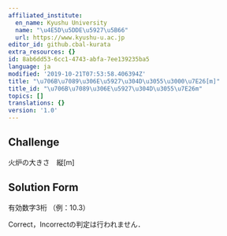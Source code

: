 ```yaml
---
affiliated_institute:
  en_name: Kyushu University
  name: "\u4E5D\u5DDE\u5927\u5B66"
  url: https://www.kyushu-u.ac.jp
editor_id: github.cbal-kurata
extra_resources: {}
id: 8ab6dd53-6cc1-4743-abfa-7ee139235ba5
language: ja
modified: '2019-10-21T07:53:58.406394Z'
title: "\u706B\u7089\u306E\u5927\u304D\u3055\u3000\u7E26[m]"
title_id: "\u706B\u7089\u306E\u5927\u304D\u3055\u7E26m"
topics: []
translations: {}
version: '1.0'
---
```


## Challenge
火炉の大きさ　縦[m]


## Solution Form

有効数字3桁
（例：10.3）

Correct，Incorrectの判定は行われません．


